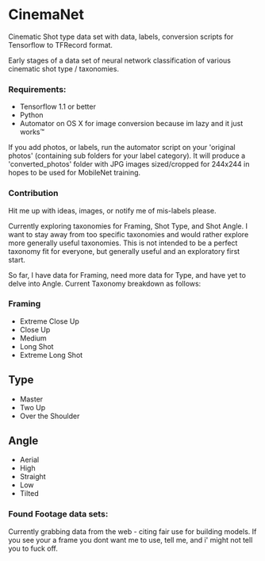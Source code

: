# CinemaNet
Cinematic Shot type data set with data, labels, conversion scripts for Tensorflow to TFRecord format.

Early stages of a data set of neural network classification of various cinematic shot type / taxonomies.

### Requirements: 
* Tensorflow 1.1 or better
* Python
* Automator on OS X for image conversion because im lazy and it just works™

If you add photos, or labels, run the automator script on your 'original photos' (containing sub folders for your label category). It will produce a 'converted_photos' folder with JPG images sized/cropped for 244x244 in hopes to be used for MobileNet training. 

### Contribution

Hit me up with ideas, images, or notify me of mis-labels please.

Currently exploring taxonomies for Framing, Shot Type, and Shot Angle. I want to stay away from too specific taxonomies and would rather explore more generally useful taxonomies. This is not intended to be a perfect taxonomy fit for everyone, but generally useful and an exploratory first start.

So far, I have data for Framing, need more data for Type, and have yet to delve into Angle. Current Taxonomy breakdown as follows: 

### Framing
* Extreme Close Up
* Close Up
* Medium
* Long Shot
* Extreme Long Shot

## Type
* Master
* Two Up
* Over the Shoulder

## Angle
* Aerial
* High
* Straight
* Low
* Tilted


### Found Footage data sets:

Currently grabbing data from the web - citing fair use for building models. If you see your a frame you dont want me to use, tell me, and i' might not tell you to fuck off.
